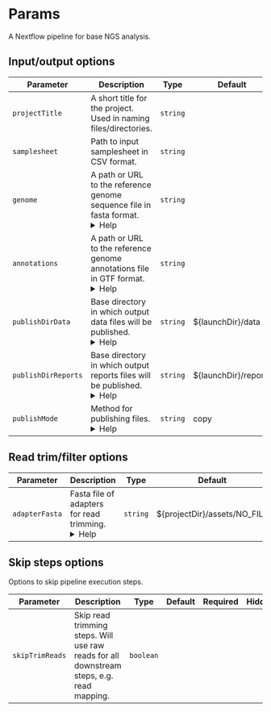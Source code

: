 # Params

A Nextflow pipeline for base NGS analysis.

## Input/output options

| Parameter | Description | Type | Default | Required | Hidden |
|-----------|-----------|-----------|-----------|-----------|-----------|
| `projectTitle` | A short title for the project. Used in naming files/directories. | `string` |  | True |  |
| `samplesheet` | Path to input samplesheet in CSV format. | `string` |  |  |  |
| `genome` | A path or URL to the reference genome sequence file in fasta format. <details><summary>Help</summary><small>For reasons of reproducibility and portability we recommend using direct links to reference genome sequence files available through repositories such as RefSeq and Ensembl.</small></details>| `string` |  |  |  |
| `annotations` | A path or URL to the reference genome annotations file in GTF format. <details><summary>Help</summary><small>For reasons of reproducibility and portability we recommend using direct links to reference annotation files available through repositories such as RefSeq and Ensembl.</small></details>| `string` |  |  |  |
| `publishDirData` | Base directory in which output data files will be published. <details><summary>Help</summary><small>We think of this pipeline as producing as producing two main types of output: data and reports. Data files are raw or processed files that are used for generating results and insights. They typically are not immediately interpretable by humans and often are not even human readable.<br><br>Examples of data files would include raw fastq files, mappings in BAM format, tables of read counts within genes.</small></details>| `string` | ${launchDir}/data |  |  |
| `publishDirReports` | Base directory in which output reports files will be published. <details><summary>Help</summary><small>We think of this pipeline as producing as producing two main types of output: data and reports. Reports files are processed files that are used for immediately producing insights. They typically immediately interpretable by humans.<br><br>Examples of reports files would include MultiQC reports and MultiQC data tables, summary statistics files produced by Samtools stats, etc.</small></details>| `string` | ${launchDir}/reports |  |  |
| `publishMode` | Method for publishing files. <details><summary>Help</summary><small>This sets the default mode for publishing files. See the `mode` section of the [`publishDir` Nextflow docs](https://www.nextflow.io/docs/latest/process.html#publishdir) for details about the options.</small></details>| `string` | copy |  |  |

## Read trim/filter options

| Parameter | Description | Type | Default | Required | Hidden |
|-----------|-----------|-----------|-----------|-----------|-----------|
| `adapterFasta` | Fasta file of adapters for read trimming. <details><summary>Help</summary><small>`cutadapt` does not currently work with an adapter fasta file.</small></details>| `string` | ${projectDir}/assets/NO_FILE |  |  |

## Skip steps options

Options to skip pipeline execution steps.

| Parameter | Description | Type | Default | Required | Hidden |
|-----------|-----------|-----------|-----------|-----------|-----------|
| `skipTrimReads` | Skip read trimming steps. Will use raw reads for all downstream steps, e.g. read mapping. | `boolean` |  |  |  |
